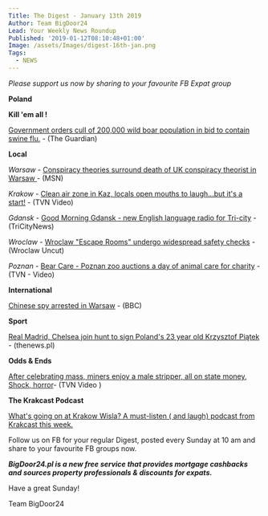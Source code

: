 ```yaml
---
Title: The Digest - January 13th 2019
Author: Team BigDoor24
Lead: Your Weekly News Roundup
Published: '2019-01-12T08:10:48+01:00'
Image: /assets/Images/digest-16th-jan.png
Tags:
  - NEWS
---
```

_Please support us now by sharing to your favourite FB Expat group_

<div class="sharethis-inline-share-buttons"></div>

**Poland**

**Kill 'em all !**

[Government orders cull of 200,000 wild boar population in bid to contain swine flu.](https://www.theguardian.com/environment/2019/jan/11/planned-wild-boar-cull-in-poland-angers-conservationists?CMP=Share_AndroidApp_Email)  - (The Guardian)

**Local**

_Warsaw_ -  [Conspiracy theories surround death of UK conspiracy theorist in Warsaw ](https://www.msn.com/en-gb/news/uknews/british-ufo-hunter-max-spiers-died-after-taking-anti-anxiety-drug-inquest-hears/ar-BBRW8yz?li=AA59G2&srcref=rss&parent-title=flooded-areas-braced-for-storm-frank-to-hit-uk&parent-ns=ar&parent-content-id=BBnYTFD)- (MSN)

_Krakow_ -  [Clean air zone in Kaz, locals open mouths to laugh...but it's a start!](https://www.tvn24.pl/tvn24-news-in-english,157,m/kazimierz-district-in-krakow-has-become-a-clean-air-zone,898647.html) - (TVN Video)

_Gdansk_ - [Good Morning Gdansk - new English language radio for Tri-city](https://tricitynews.pl/good-morning-gdansk-new-radio-program-for-english-speakers/) - (TriCityNews)

_Wroclaw_ - [Wroclaw "Escape Rooms" undergo widespread safety checks](http://wroclawuncut.com/2019/01/07/koszalin-tragedy-prompts-safety-checks-of-wroclaws-escape-rooms/) - (Wroclaw Uncut)

_Poznan_ -  [Bear Care - Poznan zoo auctions a day of animal care for charity](https://www.tvn24.pl/tvn24-news-in-english,157,m/the-zoo-poznan-supports-the-great-orchestra-of-christmas-charity,899004.html) - (TVN - Video)

**International**

[Chinese spy arrested in Warsaw](https://www.bbc.com/news/world-europe-46836377) - (BBC) 

**Sport**

[Real Madrid, Chelsea join hunt to sign Poland's 23 year old Krzysztof Piątek](http://thenews.pl/1/5/Artykul/400467,Football-giants-chasing-rising-Polish-star-Piatek-reports) - (thenews.pl)

**Odds & Ends**

[After celebrating mass, miners enjoy a male stripper, all on state money, Shock, horror](https://www.tvn24.pl/tvn24-news-in-english,157,m/male-stripper-at-a-miner-s-holiday-party-sponsored-by-polish-gas-giant,899000.html)- (TVN Video )

**The Krakcast Podcast**

[What's going on at Krakow Wisla? A must-listen ( and laugh) podcast from Krakcast this week.](https://www.krakcast.pl/e/krakcast-talks-wisla/)

Follow us on FB for your regular Digest, posted every Sunday at 10 am and share to your favourite FB groups now.

_**BigDoor24.pl is a new free service that provides mortgage cashbacks and sources property professionals & discounts for expats.**_

Have a great Sunday!

Team BigDoor24

